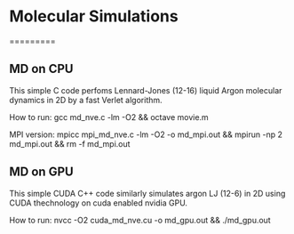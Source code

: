 # Molecular Simulations
=========

MD on CPU
---------
This simple C code perfoms Lennard-Jones (12-16) liquid Argon molecular dynamics in 2D by a fast Verlet algorithm.

How to run:
gcc md_nve.c -lm -O2 && octave movie.m  

MPI version:
mpicc mpi_md_nve.c -lm -O2 -o md_mpi.out && mpirun -np 2 md_mpi.out && rm -f md_mpi.out


MD on GPU
---------
This simple CUDA C++ code similarly simulates argon LJ (12-6) in 2D using CUDA thechnology on cuda enabled nvidia GPU.

How to run:
nvcc -O2 cuda_md_nve.cu -o md_gpu.out && ./md_gpu.out

